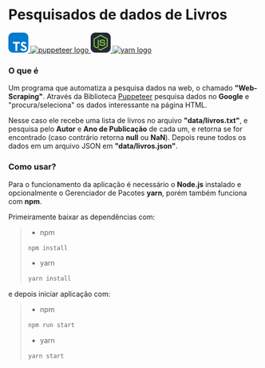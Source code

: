 # Pesquisados de dados de Livros

<div>
	<a href="https://www.typescriptlang.org/"><img width="40" src="https://raw.githubusercontent.com/tandpfun/skill-icons/de91fca307a83d75fc5b1f6ce24540454acead41/icons/TypeScript.svg" alt="typescript logo"/> </a>
	<a href="https://pptr.dev/"> <img width="40" src="https://www.svgrepo.com/show/354228/puppeteer.svg" alt="puppeteer logo"/> </a>
	<a href="https://nodejs.org/en"> <img width="40" src="https://raw.githubusercontent.com/tandpfun/skill-icons/de91fca307a83d75fc5b1f6ce24540454acead41/icons/NodeJS-Dark.svg" alt="node logo"/> </a>
	<a href="https://yarnpkg.com/"> <img width="80" src="https://cdn.icon-icons.com/icons2/2699/PNG/512/yarnpkg_logo_icon_167944.png" alt="yarn logo"/> </a>
</div>

### O que é
Um programa que automatiza a pesquisa dados na web, o chamado __"Web-Scraping"__. Através da Biblioteca [Puppeteer](https://pptr.dev/) pesquisa dados no __Google__ e "procura/seleciona" os dados interessante na página HTML.

Nesse caso ele recebe uma lista de livros no arquivo __"data/livros.txt"__, e pesquisa pelo __Autor__ e __Ano de Publicação__ de cada um, e retorna se for encontrado (caso contrário retorna **null** ou **NaN**). Depois reune todos os dados em um arquivo JSON em __"data/livros.json"__.

### Como usar?
Para o funcionamento da aplicação é necessário o **Node.js** instalado e opcionalmente o Gerenciador de Pacotes **yarn**, porém também funciona com **npm**.

Primeiramente baixar as dependências com:
> - npm
> ```cmd
> npm install
> ```
>
> - yarn
> ```cmd
> yarn install
> ```

e depois iniciar aplicação com:
> - npm
> ```cmd
> npm run start
> ```
>
> - yarn
> ```cmd
> yarn start
> ```